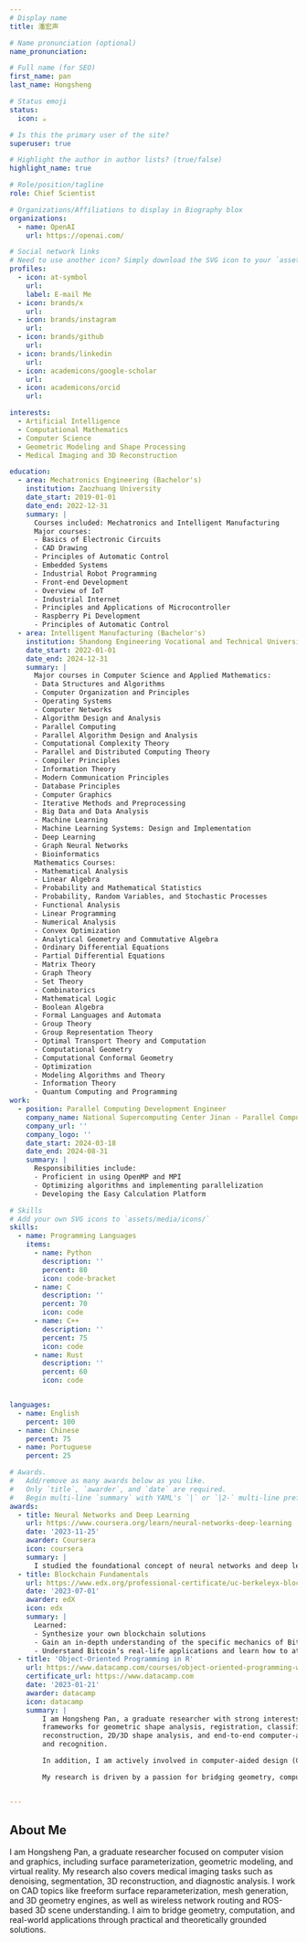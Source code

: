 ```yaml
---
# Display name
title: 潘宏声

# Name pronunciation (optional)
name_pronunciation: 

# Full name (for SEO)
first_name: pan
last_name: Hongsheng

# Status emoji
status:
  icon: ☕️

# Is this the primary user of the site?
superuser: true

# Highlight the author in author lists? (true/false)
highlight_name: true

# Role/position/tagline
role: Chief Scientist

# Organizations/Affiliations to display in Biography blox
organizations:
  - name: OpenAI
    url: https://openai.com/

# Social network links
# Need to use another icon? Simply download the SVG icon to your `assets/media/icons/` folder.
profiles:
  - icon: at-symbol
    url: 
    label: E-mail Me
  - icon: brands/x
    url: 
  - icon: brands/instagram
    url:
  - icon: brands/github
    url: 
  - icon: brands/linkedin
    url: 
  - icon: academicons/google-scholar
    url: 
  - icon: academicons/orcid
    url:

interests:
  - Artificial Intelligence
  - Computational Mathematics
  - Computer Science
  - Geometric Modeling and Shape Processing
  - Medical Imaging and 3D Reconstruction

education:
  - area: Mechatronics Engineering (Bachelor's)
    institution: Zaozhuang University
    date_start: 2019-01-01
    date_end: 2022-12-31
    summary: |
      Courses included: Mechatronics and Intelligent Manufacturing
      Major courses:
      - Basics of Electronic Circuits
      - CAD Drawing
      - Principles of Automatic Control
      - Embedded Systems
      - Industrial Robot Programming
      - Front-end Development
      - Overview of IoT
      - Industrial Internet
      - Principles and Applications of Microcontroller
      - Raspberry Pi Development
      - Principles of Automatic Control
  - area: Intelligent Manufacturing (Bachelor's)
    institution: Shandong Engineering Vocational and Technical University
    date_start: 2022-01-01
    date_end: 2024-12-31
    summary: |
      Major courses in Computer Science and Applied Mathematics:
      - Data Structures and Algorithms
      - Computer Organization and Principles
      - Operating Systems
      - Computer Networks
      - Algorithm Design and Analysis
      - Parallel Computing
      - Parallel Algorithm Design and Analysis
      - Computational Complexity Theory
      - Parallel and Distributed Computing Theory
      - Compiler Principles
      - Information Theory
      - Modern Communication Principles
      - Database Principles
      - Computer Graphics
      - Iterative Methods and Preprocessing
      - Big Data and Data Analysis
      - Machine Learning
      - Machine Learning Systems: Design and Implementation
      - Deep Learning
      - Graph Neural Networks
      - Bioinformatics
      Mathematics Courses:
      - Mathematical Analysis
      - Linear Algebra
      - Probability and Mathematical Statistics
      - Probability, Random Variables, and Stochastic Processes
      - Functional Analysis
      - Linear Programming
      - Numerical Analysis
      - Convex Optimization
      - Analytical Geometry and Commutative Algebra
      - Ordinary Differential Equations
      - Partial Differential Equations
      - Matrix Theory
      - Graph Theory
      - Set Theory
      - Combinatorics
      - Mathematical Logic
      - Boolean Algebra
      - Formal Languages and Automata
      - Group Theory
      - Group Representation Theory
      - Optimal Transport Theory and Computation
      - Computational Geometry
      - Computational Conformal Geometry
      - Optimization
      - Modeling Algorithms and Theory
      - Information Theory
      - Quantum Computing and Programming
work:
  - position: Parallel Computing Development Engineer
    company_name: National Supercomputing Center Jinan - Parallel Computing Research Center
    company_url: ''
    company_logo: ''
    date_start: 2024-03-18
    date_end: 2024-08-31
    summary: |
      Responsibilities include:
      - Proficient in using OpenMP and MPI
      - Optimizing algorithms and implementing parallelization
      - Developing the Easy Calculation Platform

# Skills
# Add your own SVG icons to `assets/media/icons/`
skills:
  - name: Programming Languages
    items:
      - name: Python
        description: ''
        percent: 80
        icon: code-bracket
      - name: C
        description: ''
        percent: 70
        icon: code
      - name: C++
        description: ''
        percent: 75
        icon: code
      - name: Rust
        description: ''
        percent: 60
        icon: code


languages:
  - name: English
    percent: 100
  - name: Chinese
    percent: 75
  - name: Portuguese
    percent: 25

# Awards.
#   Add/remove as many awards below as you like.
#   Only `title`, `awarder`, and `date` are required.
#   Begin multi-line `summary` with YAML's `|` or `|2-` multi-line prefix and indent 2 spaces below.
awards:
  - title: Neural Networks and Deep Learning
    url: https://www.coursera.org/learn/neural-networks-deep-learning
    date: '2023-11-25'
    awarder: Coursera
    icon: coursera
    summary: |
      I studied the foundational concept of neural networks and deep learning. By the end, I was familiar with the significant technological trends driving the rise of deep learning; build, train, and apply fully connected deep neural networks; implement efficient (vectorized) neural networks; identify key parameters in a neural network’s architecture; and apply deep learning to your own applications.
  - title: Blockchain Fundamentals
    url: https://www.edx.org/professional-certificate/uc-berkeleyx-blockchain-fundamentals
    date: '2023-07-01'
    awarder: edX
    icon: edx
    summary: |
      Learned:
      - Synthesize your own blockchain solutions
      - Gain an in-depth understanding of the specific mechanics of Bitcoin
      - Understand Bitcoin’s real-life applications and learn how to attack and destroy Bitcoin, Ethereum, smart contracts and Dapps, and alternatives to Bitcoin’s Proof-of-Work consensus algorithm
  - title: 'Object-Oriented Programming in R'
    url: https://www.datacamp.com/courses/object-oriented-programming-with-s3-and-r6-in-r
    certificate_url: https://www.datacamp.com
    date: '2023-01-21'
    awarder: datacamp
    icon: datacamp
    summary: |
        I am Hongsheng Pan, a graduate researcher with strong interests in computer vision and computer graphics, particularly in the areas of surface parameterization, geometric modeling, virtual reality, and unified 
        frameworks for geometric shape analysis, registration, classification, and recognition. My work also focuses on medical imaging and image analysis, including denoising, super-resolution, segmentation, 
        reconstruction, 2D/3D shape analysis, and end-to-end computer-aided diagnosis. Representative applications include virtual colonoscopy, brain morphology and disease correlation, and 3D facial expression analysis 
        and recognition.

        In addition, I am actively involved in computer-aided design (CAD), exploring topics such as freeform surface reparameterization, mesh generation, and 3D geometric engine development. My interests also extend to wireless networks, where I work on network routing design, signal processing, and the integration of 3D scene understanding in ROS environments with CAD systems.

        My research is driven by a passion for bridging geometry, computing, and real-world applications, and I strive to create practical solutions grounded in solid theoretical foundations.


---
```


## About Me
  I am Hongsheng Pan, a graduate researcher focused on computer vision and graphics, including surface parameterization, geometric modeling, and virtual reality. My research also covers medical imaging tasks such as denoising, segmentation, 3D reconstruction, and diagnostic analysis. I work on CAD topics like freeform surface reparameterization, mesh generation, and 3D geometry engines, as well as wireless network routing and ROS-based 3D scene understanding. I aim to bridge geometry, computation, and real-world applications through practical and theoretically grounded solutions.

